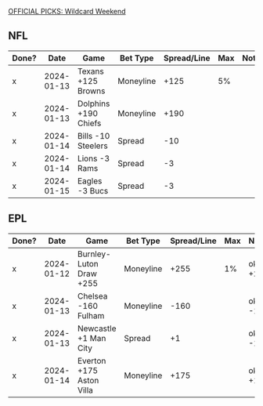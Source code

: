 [OFFICIAL PICKS: Wildcard Weekend
](https://sportspicks.locals.com/post/5112441/official-picks-wildcard-weekend)

## NFL

| Done? | Date       | Game                 | Bet Type  | Spread/Line | Max | Notes |
| ----- | ---------- | -------------------- | --------- | ----------- | --- | ----- |
| x     | 2024-01-13 | Texans +125 Browns   | Moneyline | +125        | 5%  |       |
| x     | 2024-01-13 | Dolphins +190 Chiefs | Moneyline | +190        |     |       |
| x     | 2024-01-14 | Bills -10 Steelers   | Spread    | -10         |     |       |
| x     | 2024-01-14 | Lions -3 Rams        | Spread    | -3          |     |       |
| x     | 2024-01-15 | Eagles -3 Bucs       | Spread    | -3          |     |       |


## EPL

| Done? | Date       | Game                     | Bet Type  | Spread/Line | Max | Notes      |
| ----- | ---------- | ------------------------ | --------- | ----------- | --- | ---------- |
| x     | 2024-01-12 | Burnley-Luton Draw +255  | Moneyline | +255        | 1%  | ok to +230 |
| x     | 2024-01-13 | Chelsea -160 Fulham      | Moneyline | -160        |     | ok to -175 |
| x     | 2024-01-13 | Newcastle +1 Man City    | Spread    | +1          |     | ok to -125 |
| x     | 2024-01-14 | Everton +175 Aston Villa | Moneyline | +175        |     | ok to +150 |
